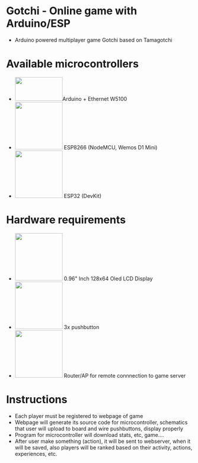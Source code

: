 # Gotchi - Online game with Arduino/ESP
* Arduino powered multiplayer game Gotchi based on Tamagotchi

# Available microcontrollers
* <img src="http://tehnopage.ru/_pu/1/28347233.jpg" width="128" height="64">Arduino + Ethernet W5100
* <img src="https://images.ua.prom.st/785300776_w128_h128_wifi-bluetooth-modul.jpg" width="128" height="128"> ESP8266 (NodeMCU, Wemos D1 Mini)
* <img src="http://www.robotop.lv/1802-home/nodemcu-esp-32-v11.jpg" width="128" height="128"> ESP32 (DevKit)

# Hardware requirements
* <img src="https://www.robotop.lv/1174-home/096-128x64-oled-lcd-display-i2c-spi.jpg" width="128" height="128"> 0.96" Inch 128x64 Oled LCD Display
* <img src="https://i.imgur.com/JMdkBTR.png" width="128" height="128"> 3x pushbutton
* <img src="https://cdn10.bigcommerce.com/s-t4yqg98af9/products/631516/images/5559907/apindxecp__57024.1551660674.256.256.jpg?c=2" width="128" height="128"> Router/AP for remote connnection to game server

# Instructions
* Each player must be registered to webpage of game
* Webpage will generate its source code for microcontroller, schematics that user will upload to board and wire pushbuttons, display properly
* Program for microcontroller will download stats, etc, game....
* After user make something (action), it will be sent to webserver, when it will be saved, also players will be ranked based on their activity, actions, experiences, etc.
